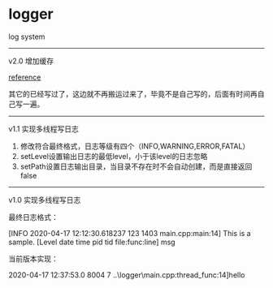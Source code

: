 # logger
log system

---
v2.0 增加缓存

[reference](https://github.com/LeechanX/Ring-Log)

其它的已经写过了，这边就不再搬运过来了，毕竟不是自己写的，后面有时间再自己写一遍。

---
v1.1 实现多线程写日志

1. 修改符合最终格式，日志等级有四个（INFO,WARNING,ERROR,FATAL）
2. setLevel设置输出日志的最低level，小于该level的日志忽略
3. setPath设置日志输出目录，当目录不存在时不会自动创建，而是直接返回false

---
v1.0 实现多线程写日志

最终日志格式：

[INFO 2020-04-17 12:12:30.618237 123 1403 main.cpp:main:14] This is a sample.
[Level   date      time         pid  tid  file:func:line]   msg

当前版本实现：

2020-04-17 12:37:53.0 8004 7 ..\logger\main.cpp:thread_func:14]hello


